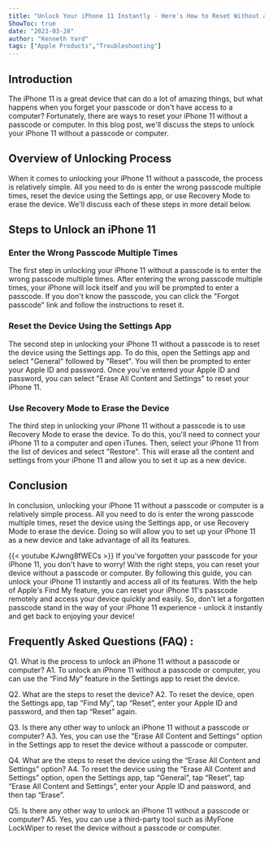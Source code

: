 ```yaml
---
title: "Unlock Your iPhone 11 Instantly - Here's How to Reset Without a Passcode or Computer!"
ShowToc: true 
date: "2023-03-28"
author: "Kenneth Yard" 
tags: ["Apple Products","Troubleshooting"]
---
```

## Introduction 

The iPhone 11 is a great device that can do a lot of amazing things, but what happens when you forget your passcode or don't have access to a computer? Fortunately, there are ways to reset your iPhone 11 without a passcode or computer. In this blog post, we'll discuss the steps to unlock your iPhone 11 without a passcode or computer.

## Overview of Unlocking Process

When it comes to unlocking your iPhone 11 without a passcode, the process is relatively simple. All you need to do is enter the wrong passcode multiple times, reset the device using the Settings app, or use Recovery Mode to erase the device. We'll discuss each of these steps in more detail below.

## Steps to Unlock an iPhone 11

### Enter the Wrong Passcode Multiple Times

The first step in unlocking your iPhone 11 without a passcode is to enter the wrong passcode multiple times. After entering the wrong passcode multiple times, your iPhone will lock itself and you will be prompted to enter a passcode. If you don't know the passcode, you can click the "Forgot passcode" link and follow the instructions to reset it.

### Reset the Device Using the Settings App

The second step in unlocking your iPhone 11 without a passcode is to reset the device using the Settings app. To do this, open the Settings app and select "General" followed by "Reset". You will then be prompted to enter your Apple ID and password. Once you've entered your Apple ID and password, you can select "Erase All Content and Settings" to reset your iPhone 11.

### Use Recovery Mode to Erase the Device

The third step in unlocking your iPhone 11 without a passcode is to use Recovery Mode to erase the device. To do this, you'll need to connect your iPhone 11 to a computer and open iTunes. Then, select your iPhone 11 from the list of devices and select "Restore". This will erase all the content and settings from your iPhone 11 and allow you to set it up as a new device.

## Conclusion

In conclusion, unlocking your iPhone 11 without a passcode or computer is a relatively simple process. All you need to do is enter the wrong passcode multiple times, reset the device using the Settings app, or use Recovery Mode to erase the device. Doing so will allow you to set up your iPhone 11 as a new device and take advantage of all its features.

{{< youtube KJwng8fWECs >}} 
If you've forgotten your passcode for your iPhone 11, you don't have to worry! With the right steps, you can reset your device without a passcode or computer. By following this guide, you can unlock your iPhone 11 instantly and access all of its features. With the help of Apple's Find My feature, you can reset your iPhone 11's passcode remotely and access your device quickly and easily. So, don't let a forgotten passcode stand in the way of your iPhone 11 experience - unlock it instantly and get back to enjoying your device!

## Frequently Asked Questions (FAQ) :
Q1. What is the process to unlock an iPhone 11 without a passcode or computer?
A1. To unlock an iPhone 11 without a passcode or computer, you can use the “Find My” feature in the Settings app to reset the device. 

Q2. What are the steps to reset the device?
A2. To reset the device, open the Settings app, tap “Find My”, tap “Reset”, enter your Apple ID and password, and then tap “Reset” again. 

Q3. Is there any other way to unlock an iPhone 11 without a passcode or computer?
A3. Yes, you can use the “Erase All Content and Settings” option in the Settings app to reset the device without a passcode or computer. 

Q4. What are the steps to reset the device using the “Erase All Content and Settings” option?
A4. To reset the device using the “Erase All Content and Settings” option, open the Settings app, tap “General”, tap “Reset”, tap “Erase All Content and Settings”, enter your Apple ID and password, and then tap “Erase”. 

Q5. Is there any other way to unlock an iPhone 11 without a passcode or computer?
A5. Yes, you can use a third-party tool such as iMyFone LockWiper to reset the device without a passcode or computer.



